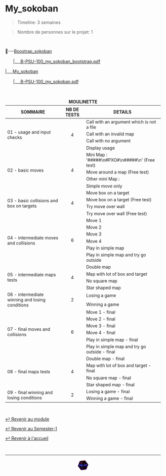 # My_sokoban

> Timeline: 3 semaines

> Nombre de personnes sur le projet: 1

<br>

📂---[Boostrap_sokoban](https://github.com/Studio-17/Epitech-Subjects/tree/main/Semester-1/B-PSU-100/My_sokoban/Boostrap_sokoban)

ㅤㅤ|\_\_\_[B-PSU-100_my_sokoban_bootstrap.pdf](https://github.com/Studio-17/Epitech-Subjects/blob/main/Semester-1/B-PSU-100/My_sokoban/Boostrap_sokoban/B-PSU-100_my_sokoban_bootstrap.pdf)

|\_\_\_[My_sokoban](https://github.com/Studio-17/Epitech-Subjects/tree/main/Semester-1/B-PSU-100/My_sokoban/My_sokoban)

ㅤㅤ|\_\_\_[B-PSU-100_my_sokoban.pdf](https://github.com/Studio-17/Epitech-Subjects/blob/main/Semester-1/B-PSU-100/My_sokoban/My_sokoban/B-PSU-100_my_sokoban.pdf)


<br>


<table align="center">
    <thead>
        <tr>
            <td colspan="3" align="center"><strong>MOULINETTE</strong></td>
        </tr>
        <tr>
            <th>SOMMAIRE</th>
            <th>NB DE TESTS</th>
            <th>DETAILS</th>
        </tr>
    </thead>
    <tbody>
        <tr>
            <td rowspan="4">01 - usage and input checks</td>
            <td rowspan="4" style="text-align: center;">4</td>
            <td>Call with an argument which is not a file</td>
        </tr>
    		<tr>
			<td>Call with an invalid map</td>
		</tr>
		<tr>
			<td>Call with no argument</td>
		</tr>
		<tr>
			<td>Display usage</td>
		</tr>
        <tr>
            <td rowspan="4">02 - basic moves</td>
            <td rowspan="4" style="text-align: center;">4</td>
            <td>Mini Map : '#####\n#PXO#\n#####\n' (Free test)</td>
        </tr>
    		<tr>
			<td>Move around a map (Free test)</td>
		</tr>
		<tr>
			<td>Other mini Map :</td>
		</tr>
		<tr>
			<td>Simple move only</td>
		</tr>
        <tr>
            <td rowspan="4">03 - basic collisions and box on targets</td>
            <td rowspan="4" style="text-align: center;">4</td>
            <td>Move box on a target</td>
        </tr>
    		<tr>
			<td>Move box on a target (Free test)</td>
		</tr>
		<tr>
			<td>Try move over wall</td>
		</tr>
		<tr>
			<td>Try move over wall (Free test)</td>
		</tr>
        <tr>
            <td rowspan="6">04 - intermediate moves and collisions</td>
            <td rowspan="6" style="text-align: center;">6</td>
            <td>Move 1</td>
        </tr>
    		<tr>
			<td>Move 2</td>
		</tr>
		<tr>
			<td>Move 3</td>
		</tr>
		<tr>
			<td>Move 4</td>
		</tr>
		<tr>
			<td>Play in simple map</td>
		</tr>
		<tr>
			<td>Play in simple map and try go outside</td>
		</tr>
        <tr>
            <td rowspan="4">05 - intermediate maps tests</td>
            <td rowspan="4" style="text-align: center;">4</td>
            <td>Double map</td>
        </tr>
    		<tr>
			<td>Map with lot of box and target</td>
		</tr>
		<tr>
			<td>No square map</td>
		</tr>
		<tr>
			<td>Star shaped map</td>
		</tr>
        <tr>
            <td rowspan="2">06 - intermediate winning and losing conditions</td>
            <td rowspan="2" style="text-align: center;">2</td>
            <td>Losing a game</td>
        </tr>
    		<tr>
			<td>Winning a game</td>
		</tr>
        <tr>
            <td rowspan="6">07 - final moves and collisions</td>
            <td rowspan="6" style="text-align: center;">6</td>
            <td>Move 1 - final</td>
        </tr>
    		<tr>
			<td>Move 2 - final</td>
		</tr>
		<tr>
			<td>Move 3 - final</td>
		</tr>
		<tr>
			<td>Move 4 - final</td>
		</tr>
		<tr>
			<td>Play in simple map - final</td>
		</tr>
		<tr>
			<td>Play in simple map and try go outside - final</td>
		</tr>
        <tr>
            <td rowspan="4">08 - final maps tests</td>
            <td rowspan="4" style="text-align: center;">4</td>
            <td>Double map - final</td>
        </tr>
    		<tr>
			<td>Map with lot of box and target - final</td>
		</tr>
		<tr>
			<td>No square map - final</td>
		</tr>
		<tr>
			<td>Star shaped map - final</td>
		</tr>
        <tr>
            <td rowspan="2">09 - final winning and losing conditions</td>
            <td rowspan="2" style="text-align: center;">2</td>
            <td>Losing a game - final</td>
        </tr>
    		<tr>
			<td>Winning a game - final</td>
		</tr>
	</tbody>
</table>

<br>

[↩️ Revenir au module](https://github.com/Studio-17/Epitech-Subjects/blob/main/Semester-1/B-PSU-100)

[↩️ Revenir au Semester-1](https://github.com/Studio-17/Epitech-Subjects/blob/main/Semester-1)

[↩️ Revenir à l'accueil](https://github.com/Studio-17/Epitech-Subjects)

<br>

---

<div align="center">

<a href="https://github.com/Studio-17" target="_blank"><img src="../../../assets/voc17.gif" width="40"></a>

</div>